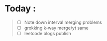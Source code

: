 # Today : 
> - [ ] Note down interval merging problems 
> - [ ] grokking k-way merge/yt same 
> - [ ] leetcode blogs publish